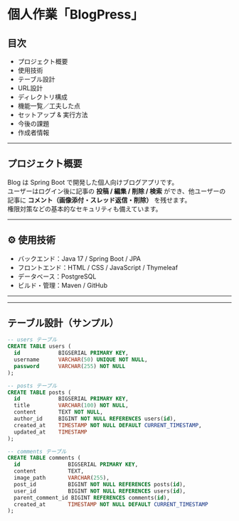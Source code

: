 # 個人作業「BlogPress」

## 目次
- プロジェクト概要
- 使用技術
- テーブル設計
- URL設計
- ディレクトリ構成
- 機能一覧／工夫した点
- セットアップ & 実行方法
- 今後の課題
- 作成者情報

---

##  プロジェクト概要
Blog は Spring Boot で開発した個人向けブログアプリです。  
ユーザーはログイン後に記事の **投稿 / 編集 / 削除 / 検索** ができ、他ユーザーの記事に **コメント（画像添付・スレッド返信・削除）** を残せます。  
権限対策などの基本的なセキュリティも備えています。

---

## ⚙ 使用技術
- バックエンド：Java 17 / Spring Boot / JPA
- フロントエンド：HTML / CSS / JavaScript / Thymeleaf
- データベース：PostgreSQL
- ビルド・管理：Maven / GitHub

---

---

##  テーブル設計（サンプル）

```sql
-- users テーブル
CREATE TABLE users (
  id            BIGSERIAL PRIMARY KEY,
  username      VARCHAR(50) UNIQUE NOT NULL,
  password      VARCHAR(255) NOT NULL
);

-- posts テーブル
CREATE TABLE posts (
  id            BIGSERIAL PRIMARY KEY,
  title         VARCHAR(100) NOT NULL,
  content       TEXT NOT NULL,
  author_id     BIGINT NOT NULL REFERENCES users(id),
  created_at    TIMESTAMP NOT NULL DEFAULT CURRENT_TIMESTAMP,
  updated_at    TIMESTAMP
);

-- comments テーブル
CREATE TABLE comments (
  id               BIGSERIAL PRIMARY KEY,
  content          TEXT,
  image_path       VARCHAR(255),
  post_id          BIGINT NOT NULL REFERENCES posts(id),
  user_id          BIGINT NOT NULL REFERENCES users(id),
  parent_comment_id BIGINT REFERENCES comments(id),
  created_at       TIMESTAMP NOT NULL DEFAULT CURRENT_TIMESTAMP
);
